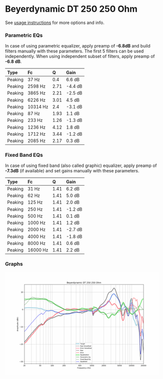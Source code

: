 # Beyerdynamic DT 250 250 Ohm
See [usage instructions](https://github.com/jaakkopasanen/AutoEq#usage) for more options and info.

### Parametric EQs
In case of using parametric equalizer, apply preamp of **-6.8dB** and build filters manually
with these parameters. The first 5 filters can be used independently.
When using independent subset of filters, apply preamp of **-6.8 dB**.

| Type    | Fc       |    Q | Gain    |
|:--------|:---------|:-----|:--------|
| Peaking | 37 Hz    | 0.4  | 6.6 dB  |
| Peaking | 2598 Hz  | 2.71 | -4.4 dB |
| Peaking | 3865 Hz  | 2.21 | -2.5 dB |
| Peaking | 6226 Hz  | 3.01 | 4.5 dB  |
| Peaking | 10314 Hz | 2.4  | -3.1 dB |
| Peaking | 87 Hz    | 1.93 | 1.1 dB  |
| Peaking | 233 Hz   | 1.26 | -1.3 dB |
| Peaking | 1236 Hz  | 4.12 | 1.8 dB  |
| Peaking | 1712 Hz  | 3.44 | -1.2 dB |
| Peaking | 2085 Hz  | 2.17 | 0.3 dB  |

### Fixed Band EQs
In case of using fixed band (also called graphic) equalizer, apply preamp of **-7.3dB**
(if available) and set gains manually with these parameters.

| Type    | Fc       |    Q | Gain    |
|:--------|:---------|:-----|:--------|
| Peaking | 31 Hz    | 1.41 | 6.2 dB  |
| Peaking | 62 Hz    | 1.41 | 5.0 dB  |
| Peaking | 125 Hz   | 1.41 | 2.0 dB  |
| Peaking | 250 Hz   | 1.41 | -1.2 dB |
| Peaking | 500 Hz   | 1.41 | 0.1 dB  |
| Peaking | 1000 Hz  | 1.41 | 1.2 dB  |
| Peaking | 2000 Hz  | 1.41 | -2.7 dB |
| Peaking | 4000 Hz  | 1.41 | -1.8 dB |
| Peaking | 8000 Hz  | 1.41 | 0.6 dB  |
| Peaking | 16000 Hz | 1.41 | 2.2 dB  |

### Graphs
![](./Beyerdynamic%20DT%20250%20250%20Ohm.png)
